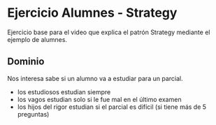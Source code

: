 
# Ejercicio Alumnes - Strategy

Ejercicio base para el video que explica el patrón Strategy mediante el ejemplo de alumnes.

## Dominio

Nos interesa sabe si un alumno va a estudiar para un parcial.

- los estudiosos estudian siempre
- los vagos estudian solo si le fue mal en el último examen
- los hijos del rigor estudian si el parcial es difícil (si tiene más de 5 preguntas)

